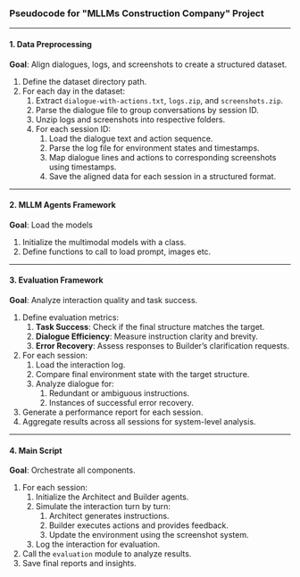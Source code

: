 ### Pseudocode for "MLLMs Construction Company" Project

---

#### **1. Data Preprocessing**

**Goal**: Align dialogues, logs, and screenshots to create a structured dataset.

1. Define the dataset directory path.
2. For each day in the dataset:
   1. Extract `dialogue-with-actions.txt`, `logs.zip`, and `screenshots.zip`.
   2. Parse the dialogue file to group conversations by session ID.
   3. Unzip logs and screenshots into respective folders.
   4. For each session ID:
      1. Load the dialogue text and action sequence.
      2. Parse the log file for environment states and timestamps.
      3. Map dialogue lines and actions to corresponding screenshots using timestamps.
      4. Save the aligned data for each session in a structured format.

---

#### **2. MLLM Agents Framework**

**Goal**: Load the models

1. Initialize the multimodal models with a class.
2. Define functions to call to load prompt, images etc.

---

#### **3. Evaluation Framework**

**Goal**: Analyze interaction quality and task success.

1. Define evaluation metrics:
   1. **Task Success**: Check if the final structure matches the target.
   2. **Dialogue Efficiency**: Measure instruction clarity and brevity.
   3. **Error Recovery**: Assess responses to Builder’s clarification requests.
2. For each session:
   1. Load the interaction log.
   2. Compare final environment state with the target structure.
   3. Analyze dialogue for:
      1. Redundant or ambiguous instructions.
      2. Instances of successful error recovery.
3. Generate a performance report for each session.
4. Aggregate results across all sessions for system-level analysis.

---

#### **4. Main Script**

**Goal**: Orchestrate all components.

1. For each session:
   1. Initialize the Architect and Builder agents.
   2. Simulate the interaction turn by turn:
      1. Architect generates instructions.
      2. Builder executes actions and provides feedback.
      3. Update the environment using the screenshot system.
   3. Log the interaction for evaluation.
2. Call the `evaluation` module to analyze results.
3. Save final reports and insights.